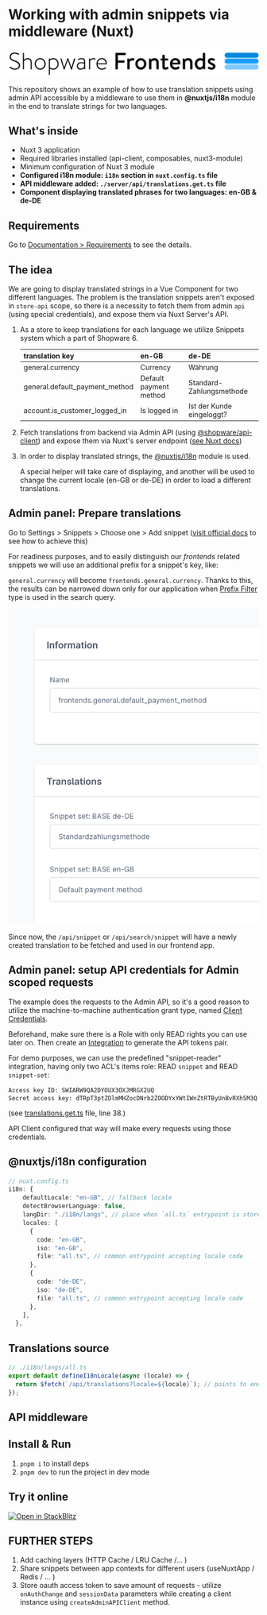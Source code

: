 # Working with admin snippets via middleware (Nuxt)

![Shopware Frontends](./public/shopware-frontends-logo.png)

This repository shows an example of how to use translation snippets using admin API accessible by a middleware to use them in **@nuxtjs/i18n** module in the end to translate strings for two languages.

## What's inside

- Nuxt 3 application
- Required libraries installed (api-client, composables, nuxt3-module)
- Minimum configuration of Nuxt 3 module
- **Configured i18n module: `i18n` section in `nuxt.config.ts` file**
- **API middleware added: `./server/api/translations.get.ts` file**
- **Component displaying translated phrases for two languages: en-GB & de-DE**

## Requirements

Go to [Documentation > Requirements](https://frontends.shopware.com/framework/requirements.html) to see the details.

## The idea

We are going to display translated strings in a Vue Component for two different languages.
The problem is the translation snippets aren't exposed in `store-api` scope, so there is a necessity to fetch them from admin `api` (using special credentials), and expose them via Nuxt Server's API.

1. As a store to keep translations for each language we utilize Snippets system which a part of Shopware 6.

   | translation key                | en-GB                  | de-DE                     |
   | ------------------------------ | ---------------------- | ------------------------- |
   | general.currency               | Currency               | Währung                   |
   | general.default_payment_method | Default payment method | Standard-Zahlungsmethode  |
   | account.is_customer_logged_in  | Is logged in           | Ist der Kunde eingeloggt? |

2. Fetch translations from backend via Admin API (using [@shopware/api-client](https://www.npmjs.com/package/@shopware/api-client)) and expose them via Nuxt's server endpoint ([see Nuxt docs](https://nuxt.com/docs/guide/directory-structure/server))

3. In order to display translated strings, the [@nuxtjs/i18n](https://www.npmjs.com/package/@nuxtjs/i18n) module is used.

   A special helper will take care of displaying, and another will be used to change the current locale (en-GB or de-DE) in order to load a different translations.

## Admin panel: Prepare translations

Go to Settings > Snippets > Choose one > Add snippet ([visit official docs](https://docs.shopware.com/en/shopware-6-en/settings/snippets#creating-a-new-snippet) to see how to achieve this)

For readiness purposes, and to easily distinguish our _frontends_ related snippets we will use an additional prefix for a snippet's key, like:

`general.currency` will become `frontends.general.currency`. Thanks to this, the results can be narrowed down only for our application when [Prefix Filter](https://developer.shopware.com/docs/resources/references/core-reference/dal-reference/filters-reference.html#prefix) type is used in the search query.

![editing snippet view](./docs/snippet_view.png)

Since now, the `/api/snippet` or `/api/search/snippet` will have a newly created translation to be fetched and used in our frontend app.

## Admin panel: setup API credentials for Admin scoped requests

The example does the requests to the Admin API, so it's a good reason to utilize the machine-to-machine authentication grant type, named [Client Credentials](https://shopware.stoplight.io/docs/admin-api/8e1d78252fa6f-authentication#client-credentials).

Beforehand, make sure there is a Role with only READ rights you can use later on.
Then create an [Integration](https://docs.shopware.com/en/shopware-6-en/settings/system/integrationen?category=shopware-6-en/settings/system) to generate the API tokens pair.

For demo purposes, we can use the predefined "snippet-reader" integration, having only two ACL's items role: READ `snippet` and READ `snippet-set`:

```
Access key ID: SWIARW9QA2DYOUX3OXJMRGX2UQ
Secret access key: dTRpT3ptZDlmMHZocDNrb2ZOODYxYWtIWnZtRTByUnBvRXh5M3Q
```

(see [translations.get.ts](./server/api/translations.get.ts) file, line 38.)

API Client configured that way will make every requests using those credentials.

## @nuxtjs/i18n configuration

```ts
// nuxt.config.ts
i18n: {
    defaultLocale: "en-GB", // fallback locale
    detectBrowserLanguage: false,
    langDir: "./i18n/langs", // place when `all.ts` entrypoint is stored
    locales: [
      {
        code: "en-GB",
        iso: "en-GB",
        file: "all.ts", // common entrypoint accepting locale code
      },
      {
        code: "de-DE",
        iso: "de-DE",
        file: "all.ts", // common entrypoint accepting locale code
      },
    ],
  },
```

## Translations source

```ts
// ./i18n/langs/all.ts
export default defineI18nLocale(async (locale) => {
  return $fetch(`/api/translations?locale=${locale}`); // points to endpoint exposed via ./server/api/translations.get.ts file
});
```

## API middleware

## Install & Run

1. `pnpm i` to install deps
2. `pnpm dev` to run the project in dev mode

## Try it online

[![Open in StackBlitz](https://developer.stackblitz.com/img/open_in_stackblitz.svg)](https://stackblitz.com/github/shopware/frontends/tree/main/examples/snippets-middleware)

## FURTHER STEPS

1. Add caching layers (HTTP Cache / LRU Cache /... )
2. Share snippets between app contexts for different users (useNuxtApp / Redis / ... )
3. Store oauth access token to save amount of requests - utilize `onAuthChange` and `sessionData` parameters while creating a client instance using `createAdminAPIClient` method.
